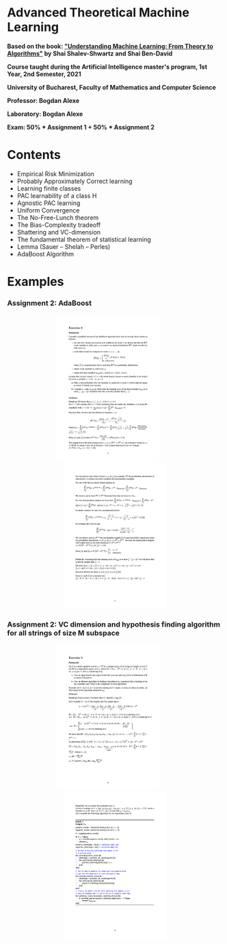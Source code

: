 # Advanced Theoretical Machine Learning
**Based on the book: ["Understanding Machine Learning: From Theory to Algorithms"](https://www.cs.huji.ac.il/~shais/UnderstandingMachineLearning/understanding-machine-learning-theory-algorithms.pdf)  by Shai Shalev-Shwartz and Shai Ben-David** 

**Course taught during the Artificial Intelligence master's program, 1st Year, 2nd Semester, 2021**

**University of Bucharest, Faculty of Mathematics and Computer Science**

**Professor: Bogdan Alexe**

**Laboratory: Bogdan Alexe**

**Exam: 50% * Assignment 1 + 50% * Assignment 2**

# Contents 
  - Empirical Risk Minimization
  - Probably Approximately Correct learning
  - Learning finite classes
  - PAC learnability of a class H
  - Agnostic PAC learning
  - Uniform Convergence
  - The No-Free-Lunch theorem
  - The Bias-Complexity tradeoff
  - Shattering and VC-dimension
  - The fundamental theorem of statistical learning
  - Lemma (Sauer – Shelah – Perles)
  - AdaBoost Algorithm
  
# Examples
### Assignment 2: AdaBoost

<!--
Solarized dark             |  Solarized Ocean
:-------------------------:|:-------------------------:
![](https://github.com/AdrianIordache/Advanced-Theoretical-Machine-Learning/blob/main/Images/Solution-2-Adrian-Iordache-6.jpg)   |  ![](https://github.com/AdrianIordache/Advanced-Theoretical-Machine-Learning/blob/main/Images/Solution-2-Adrian-Iordache-7.jpg)
-->

<p align="center">
  <img alt="Page-6" src="https://github.com/AdrianIordache/Advanced-Theoretical-Machine-Learning/blob/main/Images/Solution-2-Adrian-Iordache-6.jpg" width="48%">
&nbsp; &nbsp; &nbsp; &nbsp;
  <img alt="Page-7" src="https://github.com/AdrianIordache/Advanced-Theoretical-Machine-Learning/blob/main/Images/Solution-2-Adrian-Iordache-7.jpg" width="48%">
</p>

### Assignment 2: VC dimension and hypothesis finding algorithm for all strings of size M subspace

<p align="center">
  <img alt="Page-8" src="https://github.com/AdrianIordache/Advanced-Theoretical-Machine-Learning/blob/main/Images/Solution-2-Adrian-Iordache-8.jpg" width="48%">
&nbsp; &nbsp; &nbsp; &nbsp;
  <img alt="Page-9" src="https://github.com/AdrianIordache/Advanced-Theoretical-Machine-Learning/blob/main/Images/Solution-2-Adrian-Iordache-9.jpg" width="48%">
</p>

